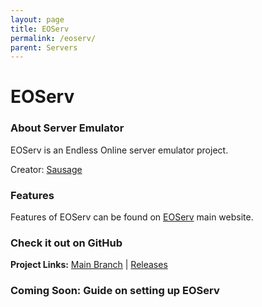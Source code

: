 ```yaml
---
layout: page
title: EOServ
permalink: /eoserv/
parent: Servers
---
```


# EOServ

### About Server Emulator

EOServ is an Endless Online server emulator project.

Creator: [Sausage](https://github.com/tehsausage)

### Features

Features of EOServ can be found on [EOServ](http://eoserv.net) main website.

### Check it out on GitHub

**Project Links:** [Main Branch](https://github.com/eoserv/eoserv) | [Releases](https://github.com/eoserv/eoserv/tags)

### Coming Soon: Guide on setting up EOServ

